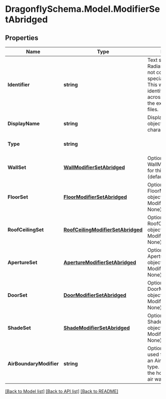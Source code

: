 
# DragonflySchema.Model.ModifierSetAbridged

## Properties

Name | Type | Description | Notes
------------ | ------------- | ------------- | -------------
**Identifier** | **string** | Text string for a unique Radiance object. Must not contain spaces or special characters. This will be used to identify the object across a model and in the exported Radiance files. | 
**DisplayName** | **string** | Display name of the object with no character restrictions. | [optional] 
**Type** | **string** |  | [optional] [readonly] [default to "ModifierSetAbridged"]
**WallSet** | [**WallModifierSetAbridged**](WallModifierSetAbridged.md) | Optional WallModifierSet object for this ModifierSet (default: None). | [optional] 
**FloorSet** | [**FloorModifierSetAbridged**](FloorModifierSetAbridged.md) | Optional FloorModifierSet object for this ModifierSet (default: None). | [optional] 
**RoofCeilingSet** | [**RoofCeilingModifierSetAbridged**](RoofCeilingModifierSetAbridged.md) | Optional RoofCeilingModifierSet object for this ModifierSet (default: None). | [optional] 
**ApertureSet** | [**ApertureModifierSetAbridged**](ApertureModifierSetAbridged.md) | Optional ApertureModifierSet object for this ModifierSet (default: None). | [optional] 
**DoorSet** | [**DoorModifierSetAbridged**](DoorModifierSetAbridged.md) | Optional DoorModifierSet object for this ModifierSet (default: None). | [optional] 
**ShadeSet** | [**ShadeModifierSetAbridged**](ShadeModifierSetAbridged.md) | Optional ShadeModifierSet object for this ModifierSet (default: None). | [optional] 
**AirBoundaryModifier** | **string** | Optional Modifier to be used for all Faces with an AirBoundary face type. If None, it will be the honeybee generic air wall modifier. | [optional] 

[[Back to Model list]](../README.md#documentation-for-models)
[[Back to API list]](../README.md#documentation-for-api-endpoints)
[[Back to README]](../README.md)

